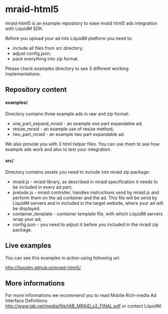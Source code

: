 mraid-html5
===========
mraid-html5 is an example repository to ease mraid html5 ads integration with LiquidM SDK.

Before you upload your ad into LiquidM platform you need to:

* include all files from src directory;
* adjust config.json;
* pack everything into zip format.

Please check examples directory to see 3 different working implementations.

## Repository content

#### examples/

Directory contains three example ads in raw and zip format:

* one_part_expand_mraid - an example one part expandable ad;
* resize_mraid - an example use of resize method;
* two_part_mraid - an example two part expandable ad.

We also provide you with 3 html helper files. You can use them to see how example ads work and also to test your integration.

#### src/

Directory contains assets you need to include into mraid zip package:

* mraid.js - mraid library, as described in mraid specification it needs to be included in every ad part;
* prelude.js - mraid controller, handles instructions send by mraid.js and perform them on the ad container and the ad. This file will be send by LiquidM servers and in included in the target website, where your ad will be displayed.
* container_template - container template file, with which LiquidM servers wrap your ad;
* config.json - you need to adjust it before you included in the mraid zip package.

## Live examples

You can see this examples in action using following url:

http://liquidm.github.io/mraid-html5/

## More informations

For more informations we recommend you to read Mobile Rich-media Ad Interface Definitions http://www.iab.net/media/file/IAB_MRAID_v2_FINAL.pdf or contact LiquidM.

